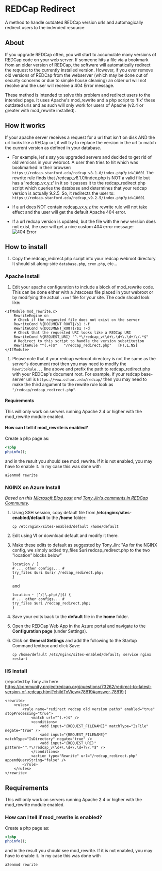 # REDCap Redirect
A method to handle outdated REDCap version urls and automagically redirect users to the indended resource

## About
If you upgrade REDCap often, you will start to accumulate many versions of REDCap code on your web server.  If someone hits a file via a bookmark from an older version of REDCap, the software will automatically redirect the request to the currently installed version.  However, if you ever remove old versions of REDCap from the webserver (which may be done out of securty concerns or due to simple house cleaning) an older url will not resolve and the user will receive a 404 Error message.

These method is intended to solve this problem and redirect users to the intended page.  It uses Apache's mod_rewrite and a php script to 'fix' these outdated urls and as such will only work for users of Apache (v2.4 or greater with mod_rewrite installed).

## How it works
If your apache server receives a request for a url that isn't on disk AND the url looks like a REDap url, it will try to replace the version in the url to match the current version as defined in your database.

- For example, let's say you upgraded servers and decided to get rid of old versions in your webroot.  A user then tries to hit which was bookmarked in their browser:
`https://redcap.stanford.edu/redcap_v8.1.0/index.php?pid=10601`
The rewrite rule finds that /redcap_v8.1.0/index.php is NOT a valid file but has a 'redcap_vx.y.z' in it so it passes it to the redcap_redirect.php script which queries the database and determines that your redcap version is actually 9.2.5.  So, it redirects the user to:
`https://redcap.stanford.edu/redcap_v9.2.5/index.php?pid=10601`

- If a url does NOT contain redcap_vx.y.z the rewrite rule will not take effect and the user will get the default Apache 404 error.

- If a url redcap version is updated, but the file with the new version does not exist, the user will get a nice custom 404 error message:
![404 Error](example_404.png)

## How to install
1. Copy the redcap_redirect.php script into your redcap webroot directory.  It should sit along-side `database.php`, `cron.php`, etc...
### Apache Install
1. Edit your apache configuration to include a block of mod_rewrite code.  This can be done either with a .htaccess file placed in your webroot or by modifying the actual `.conf` file for your site.  The code should look like:
```
<IfModule mod_rewrite.c>
    RewriteEngine on
    # Check if the requested file does not exist on the server
    RewriteCond %{DOCUMENT_ROOT}/$1 !-f
    RewriteCond %{DOCUMENT_ROOT}/$1 !-d
    # Check that the requested URI looks like a REDCap URI
    RewriteCond %{REQUEST_URI} "^.*\/redcap_v(\d+\.\d+\.\d+)\/.*$"
    # Redirect to this script to handle the version substitution
    RewriteRule "^(.+)$"   "/redcap_redirect.php"   [PT,L,NS]
</IfModule>
```

1. Please note that if your redcap webroot directory is not the same as the server's document root then you may need to modify the `RewriteRule...` line above and prefix the path to redcap_redirect.php with your REDCap's document root.  For example, if your redcap base-server url is `https://www.school.edu/redcap/` then you may need to make the third argument to the rewrite rule look as `"/redcap/redcap_redirect.php"`.

#### Requirements
This will only work on servers running Apache 2.4 or higher with the mod_rewrite module enabled.

#### How can I tell if mod_rewrite is enabled?
Create a php page as:
```php
<?php
phpinfo();
```
and in the result you should see mod_rewrite.  If it is not enabled, you may have to enable it.  In my case this was done with
```
a2enmod rewrite
```

### NGINX on Azure Install
*Based on this [Microsoft Blog post](https://techcommunity.microsoft.com/t5/apps-on-azure-blog/configure-nginx-for-php-8-linux-azure-app-service/ba-p/3069373) and [Tony Jin's comments in REDCap Community](https://techcommunity.microsoft.com/t5/apps-on-azure-blog/configure-nginx-for-php-8-linux-azure-app-service/ba-p/3069373).*

1. Using SSH session, copy default file from **/etc/nginx/sites-enabled/default** to the **/home** folder:
   ```
   cp /etc/nginx/sites-enabled/default /home/default
   ```
2. Edit using VI or download default and modify it there.
3. Make these edits to default as suggested by Tony.Jin: "As for the NGINX config, we simply added try_files $uri redcap_redirect.php to the two "location" blocks below"
   ```
   location / {
   # ... other configs... #
   try_files $uri $uri/ /redcap_redirect.php;
   }
   ```
   and
   ```
   location ~ [^/]\.php(/|$) {
   # ... other configs... #
   try_files $uri /redcap_redirect.php;
   }
   ```   
   
4. Save your edits back to the **default** file in the **home** folder.
5. Open the REDCap Web App in the Azure portal and navigate to the **Configuration page** (under Settings).
6. Click on **General Settings** and add the following to the Startup Command textbox and click Save:
   ```
   cp /home/default /etc/nginx/sites-enabled/default; service nginx restart
   ```      

### IIS Install
(reported by Tony Jin here: https://community.projectredcap.org/questions/73262/redirect-to-latest-version-of-redcap.html?childToView=78819#answer-78819 ) 

```
<rewrite>
	<rules>
		<rule name="redirect redcap old version paths" enabled="true" stopProcessing="true">
			<match url="^(.+)$" />
			<conditions>
				<add input="{REQUEST_FILENAME}" matchType="IsFile" negate="true" />
				<add input="{REQUEST_FILENAME}" matchType="IsDirectory" negate="true" />
				<add input="{REQUEST_URI}" pattern="^.*\/redcap_v(\d+\.\d+\.\d+)\/.*$" />
			</conditions>
			<action type="Rewrite" url="/redcap_redirect.php" appendQueryString="false" />
		</rule>
	</rules>
</rewrite>
```

## Requirements
This will only work on servers running Apache 2.4 or higher with the mod_rewrite module enabled.

### How can I tell if mod_rewrite is enabled?
Create a php page as:
```php
<?php
phpinfo();
```
and in the result you should see mod_rewrite.  If it is not enabled, you may have to enable it.  In my case this was done with
```
a2enmod rewrite
```
